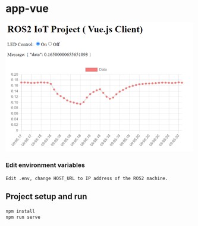 # app-vue

<img src="../docs/vue.png" alt="vue" width="800px">

### Edit environment variables

```
Edit .env, change HOST_URL to IP address of the ROS2 machine.

```

## Project setup and run

```
npm install
npm run serve
```
